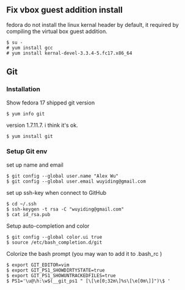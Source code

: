 
Fix vbox guest addition install
-------------------------------
fedora do not install the linux kernal header by default, it required by compiling the virtual box guest addition.

~~~~~~~~~~~~~~~~~~~~
$ su -
# yum install gcc 
# yum install kernal-devel-3.3.4-5.fc17.x86_64
~~~~~~~~~~~~~~~~~~~~

Git
---

### Installation

Show fedora 17 shipped git version

~~~~~~~~~~~~~~~~~~~~~~~~~~~~~~~~~~~~~~~~
$ yum info git
~~~~~~~~~~~~~~~~~~~~~~~~~~~~~~~~~~~~~~~~

version 1.7.11.7. i think it's ok.

~~~~~~~~~~~~~~~~~~~~~~~~~~~~~~~~~~~~~~~~
$ yum install git
~~~~~~~~~~~~~~~~~~~~~~~~~~~~~~~~~~~~~~~~

### Setup Git env

set up name and email
~~~~~~~~~~~~~~~~~~~~~~~~~~~~~~~~~~~~~~~~
$ git config --global user.name "Alex Wu"
$ git config --global user.email wuyiding@gmail.com
~~~~~~~~~~~~~~~~~~~~~~~~~~~~~~~~~~~~~~~~

set up ssh-key when connect to GitHub 
~~~~~~~~~~~~~~~~~~~~~~~~~~~~~~~~~~~~~~~~
$ cd ~/.ssh
$ ssh-keygen -t rsa -C "wuyiding@gmail.com"
$ cat id_rsa.pub 
~~~~~~~~~~~~~~~~~~~~~~~~~~~~~~~~~~~~~~~~

Setup auto-completion and color
~~~~~~~~~~~~~~~~~~~~~~~~~~~~~~~~~~~~~~~~
$ git config --global color.ui true
$ source /etc/bash_completion.d/git
~~~~~~~~~~~~~~~~~~~~~~~~~~~~~~~~~~~~~~~~

Colorize the bash prompt (you may wan to add it to .bash_rc )
~~~~~~~~~~~~~~~~~~~~~~~~~~~~~~~~~~~~~~~~
$ export GIT_EDITOR=vim
$ export GIT_PS1_SHOWDIRTYSTATE=true
$ export GIT_PS1_SHOWUNTRACKEDFILES=true
$ PS1='\u@\h:\w$(__git_ps1 " [\[\e[0;32m\]%s\[\e[0m\]]")\$ '
~~~~~~~~~~~~~~~~~~~~~~~~~~~~~~~~~~~~~~~~

